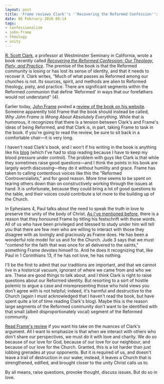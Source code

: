 ```yaml
---
layout: post
title: 'Frame reviews Clark''s ''Recovering the Reformed Confession'': A few thoughts'
date: 06 February 2010 09:14
tags:
- confessionalism
- john-frame
- theology
- unity
---
```

<p><a href="http://www.wscal.edu/clark/index.php">R. Scott Clark</a>, a professor at Westminster Seminary in California, wrote a book recently called <a href="http://www.amazon.com/Recovering-Reformed-Confession-Scott-Clark/dp/1596381108"><em>Recovering the Reformed Confession: Our Theology, Piety, and Practice</em></a>. The premise of the book is that the Reformed community is losing or has lost its sense of identity, and that it needs to recover it. Clark writes, "Much of what passes as Reformed among our churches is not. Its sources, spirit, and methods are alien to Reformed theology, piety, and practice. There are significant segments within the Reformed communion that define 'Reformed' in ways that our forefathers would not understand" (4).</p>
<p>Earlier today, <a href="http://www.rts.edu/faculty/StaffDetails.aspx?id=502">John Frame</a> posted a <a href="http://www.frame-poythress.org/frame_articles/2010Clark.htm">review of the book on his website</a>. Someone apparently told Frame that the book should instead be called, <em>Why John Frame is Wrong About Absolutely Everything</em>. While that is humorous, it recognizes that there is a tension between Clark's and Frame's ideas of being Reformed, and that Clark is, in part, taking Frame to task in the book. If you're going to read the review, be sure to sit back in a comfortable chair&mdash;it is very long.</p>
<p>I haven't read Clark's book, and I won't if his writing in the book is anything like his <a href="http://heidelblog.wordpress.com">blog</a> (which I've had to stop reading because I have to keep my blood pressure under control). The problem with guys like Clark is that while they sometimes raise good questions&mdash;and I think the points in his book are largely worth discussing&mdash;they do it without humility and grace. Frame has taken to calling contentious voices like this the "Reformed Controversialists," and for good reason. More time seems to be spent on tearing others down than on constructively working through the issues at hand. It is unfortunate, because they could bring a lot of good questions to the table, and their voices could contribute a lot more to the building up of the Church.</p>
<p>In Ephesians 4, Paul talks about the need to speak the truth in love to preserve the unity of the body of Christ. <a href="http://jakebelder.com/frame-interacting-with-the-thought-of-others">As I've mentioned before</a>, there is a reason that they honoured Frame by titling his festschrift with those words. All of us who have been privileged and blessed to study under him will tell you that there are few men who are willing to interact with those they disagree with as lovingly and graciously as Frame does. He has been a wonderful role model for us and for the Church. Jude 3 says that we must "contend for the faith that was once for all delivered to the saints," something Frame devotes himself to. And he does it recognizing that, like Paul in 1 Corinthians 13, if he has not love, he has nothing.</p>
<p>I'll be the first to admit that our traditions are important, and that we cannot live in a historical vacuum, ignorant of where we came from and who we are. These are good things to talk about, and I think Clark is right to raise questions about our Reformed identity. But resorting to a sort of hostile polemic to argue a case and misrepresenting those who hold views you don't agree with is not helpful; indeed, it's harmful and destructive to the Church (again I must acknowledged that I haven't read the book, but have spent quite a lot of time reading Clark's blog). Maybe this is the reason large segments of the Reformed community don't want to be identified with that small (albeit disproportionately vocal) segment of the Reformed community.</p>
<p><a href="http://www.frame-poythress.org/frame_articles/2010Clark.htm">Read Frame's review</a> if you want his take on the nuances of Clark's argument. All I want to emphasize is that when we interact with others who don't share our perspectives, we must do it with love and charity. We do so because of our love for God, because of our love for our neighbour, and because of our love for the Church. Granted, this is a lot harder than just lobbing grenades at your opponents. But it is required of us, and doesn't leave a trail of destruction in our wake; instead, it leaves a Church that is strengthened, edified, and brought closer to the unity Christ calls us to.</p>

By all means, raise questions, provoke thought, discuss issues. But do so in love.
